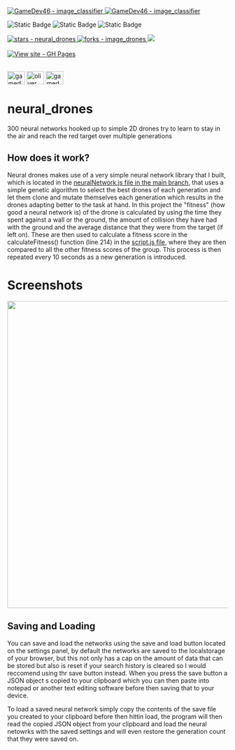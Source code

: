 <a href="https://github.com/GameDev46" title="Go to profile">
    <img src="https://img.shields.io/static/v1?label=GameDev46&message=|&color=Green&logo=github&style=for-the-badge&labelColor=1f1f22" alt="GameDev46 - image_classifier">
    <img src="https://img.shields.io/badge/Version-0.1.5-green?style=for-the-badge&labelColor=1f1f22&color=Green" alt="GameDev46 - image_classifier">
</a>


![Static Badge](https://img.shields.io/badge/--1f1f22?style=for-the-badge&logo=HTML5)
![Static Badge](https://img.shields.io/badge/--1f1f22?style=for-the-badge&logo=CSS3&logoColor=6060ef)
![Static Badge](https://img.shields.io/badge/--1f1f22?style=for-the-badge&logo=JavaScript)
    
<a href="https://github.com/GameDev46/neural_drones/stargazers">
    <img src="https://img.shields.io/github/stars/GameDev46/neural_drones?style=for-the-badge&labelColor=1f1f22" alt="stars - neural_drones">
</a>

<a href="https://github.com/GameDev46/neural_drones/forks">
    <img src="https://img.shields.io/github/forks/GameDev46/neural_drones?style=for-the-badge&labelColor=1f1f22" alt="forks - image_drones">
</a>

<a href="https://github.com/GameDev46/neural_drones/issues">
    <img src="https://img.shields.io/github/issues/GameDev46/neural_drones?style=for-the-badge&labelColor=1f1f22&color=blue"/>
 </a>

<br>
<br>

<div align="left">
<a href="https://gamedev46.github.io/neural_drones/">
    <img src="https://img.shields.io/badge/View_site-GH_Pages-2ea44f?style=for-the-badge&labelColor=1f1f22" alt="View site - GH Pages">
</a>
</div>

<br>

<p align="left">
<a href="https://twitter.com/gamedev46" target="blank"><img align="center" src="https://raw.githubusercontent.com/rahuldkjain/github-profile-readme-generator/master/src/images/icons/Social/twitter.svg" alt="gamedev46" height="30" width="40" /></a>
<a href="https://instagram.com/oliver_pearce47" target="blank"><img align="center" src="https://raw.githubusercontent.com/rahuldkjain/github-profile-readme-generator/master/src/images/icons/Social/instagram.svg" alt="oliver_pearce47" height="30" width="40" /></a>
<a href="https://www.youtube.com/c/gamedev46" target="blank"><img align="center" src="https://raw.githubusercontent.com/rahuldkjain/github-profile-readme-generator/master/src/images/icons/Social/youtube.svg" alt="gamedev46" height="30" width="40" /></a>
</p>

# neural_drones

300 neural networks hooked up to simple 2D drones try to learn to stay in the air and reach the red target over multiple generations

## How does it work?

Neural drones makes use of a very simple neural network library that I built, which is located in the [neuralNetwork.js file in the main branch](/neuralNetwork.js), that uses a simple genetic algorithm to select the best drones of each generation and let them clone and mutate themselves each generation which results in the drones adapting better to the task at hand. In this project the "fitness" (how good a neural network is) of the drone is calculated by using the time they spent against a wall or the ground, the amount of collision they have had with the ground and the average distance that they were from the target (if left on). These are then used to calculate a fitness score in the calculateFitness() function (line 214) in the [script.js file](/script.js), where they are then compared to all the other fitness scores of the group. This process is then repeated every 10 seconds as a new generation is introduced.

# Screenshots

<p>
    <img src="https://github.com/GameDev46/neural_drones/assets/76485006/056e37c4-eacd-42ee-a4e1-e44932ffb552" width="700">
</p>


## Saving and Loading

You can save and load the networks using the save and load button located on the settings panel, by default the networks are saved to the localstorage of your browser, but this not only has a cap on the amount of data that can be stored but also is reset if your search history is cleared so I would reccomend using thr save button instead. When you press the save button a JSON object s copied to your clipboard which you can then paste into notepad or another text editing software before then saving that to your device.

To load a saved neural network simply copy the contents of the save file you created to your clipboard before then hittin load, the program will then read the copied JSON object from your clipboard and load the neural netowrks with the saved settings and will even restore the generation count that they were saved on.
